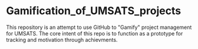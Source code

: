 Gamification_of_UMSATS_projects
===============================

This repository is an attempt to use GitHub to "Gamify" project management for UMSATS. The core intent of this repo is to function as a prototype for tracking and motivation through achievments.
